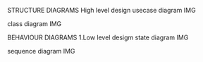 STRUCTURE DIAGRAMS
High level design
usecase diagram IMG

class diagram
IMG

BEHAVIOUR DIAGRAMS
1.Low level desigm
state diagram IMG

sequence diagram
IMG

